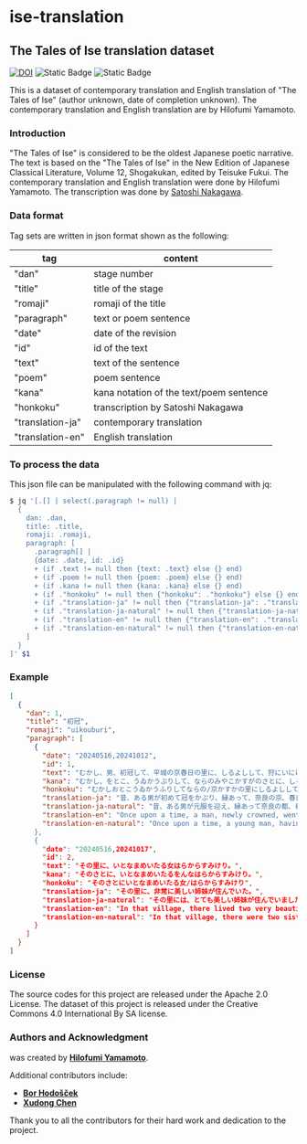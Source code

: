 # **ise-translation**

## The Tales of Ise translation dataset

[![DOI](https://zenodo.org/badge/878207767.svg)](https://doi.org/10.5281/zenodo.13994482)
![Static Badge](https://img.shields.io/badge/json-passing-brightgreen)
![Static Badge](https://img.shields.io/badge/github-repository-blue?logo=github)

<!--
これは伊勢物語(作者不詳、成立年代不詳)の現代語訳、英語訳のデータセットです。
現代語訳および英語訳は、山元啓史によるものです。
-->

This is a dataset of contemporary translation and English translation of "The Tales of Ise" (author unknown, date of completion unknown).
The contemporary translation and English translation are by Hilofumi Yamamoto.

### **Introduction**

<!--
伊勢物語は、日本の最古の歌物語とされる作品です。
伊勢物語 新編日本古典文学全集12 小学館 福井貞助 校注を参考にした。
現代語訳と英訳は山元啓史が行った。
翻刻は、 中川聡氏</a>による翻刻を利用した。
-->

"The Tales of Ise" is considered to be the oldest Japanese poetic narrative.
The text is based on the "The Tales of Ise" in the New Edition of Japanese Classical Literature, Volume 12, Shogakukan, edited by Teisuke Fukui.
The contemporary translation and English translation were done by Hilofumi Yamamoto.
The transcription was done by [Satoshi Nakagawa](https://yatanavi.org/text/ise/index.html#google_vignette).

### **Data format**

Tag sets are written in json format shown as the following:

| tag              | content                                 |
| ---------------- | --------------------------------------- |
| "dan"            | stage number                            |
| "title"          | title of the stage                      |
| "romaji"         | romaji of the title                     |
| "paragraph"      | text or poem sentence                   |
| "date"           | date of the revision                    |
| "id"             | id of the text                          |
| "text"           | text of the sentence                    |
| "poem"           | poem sentence                           |
| "kana"           | kana notation of the text/poem sentence |
| "honkoku"        | transcription by Satoshi Nakagawa       |
| "translation-ja" | contemporary translation                |
| "translation-en" | English translation                     |

### **To process the data**

<!--
このjsonファイルは、以下のコマンド, jq で操作できる。
-->

This json file can be manipulated with the following command with jq:

```bash
$ jq '[.[] | select(.paragraph != null) |
  {
    dan: .dan,
    title: .title,
    romaji: .romaji,
    paragraph: [
      .paragraph[] |
      {date: .date, id: .id}
      + (if .text != null then {text: .text} else {} end)
      + (if .poem != null then {poem: .poem} else {} end)
      + (if .kana != null then {kana: .kana} else {} end)
      + (if ."honkoku" != null then {"honkoku": ."honkoku"} else {} end)
      + (if ."translation-ja" != null then {"translation-ja": ."translation-ja"} else {} end)
      + (if ."translation-ja-natural" != null then {"translation-ja-natural": ."translation-ja-natural"} else {} end)
      + (if ."translation-en" != null then {"translation-en": ."translation-en"} else {} end)
      + (if ."translation-en-natural" != null then {"translation-en-natural": ."translation-en-natural"} else {} end)
    ]
  }
]' $1
```

### **Example**

```json
[
  {
    "dan": 1,
    "title": "初冠",
    "romaji": "uikouburi",
    "paragraph": [
      {
        "date": "20240516,20241012",
        "id": 1,
        "text": "むかし、男、初冠して、平城の京春日の里に、しるよしして、狩にいにけり。",
        "kana": "むかし、をとこ、うゐかうぶりして、ならのみやこかすがのさとに、しるよしして、かりにいにけり。",
        "honkoku": "むかしおとこうゐかうふりしてならの/京かすかの里にしるよししてかりに/いにけり",
        "translation-ja": "昔、ある男が初めて冠をかぶり、縁あって、奈良の京、春日の里に狩りに行った。",
        "translation-ja-natural": "昔、ある男が元服を迎え、縁あって奈良の都、春日の里へ狩りに出かけました。",
        "translation-en": "Once upon a time, a man, newly crowned, went hunting in the village of Kasuga in Nara.",
        "translation-en-natural": "Once upon a time, a young man, having just come of age, went hunting in the village of Kasuga in Nara
      },
      {
        "date": "20240516,20241017",
        "id": 2,
        "text": "その里に、いとなまめいたる女はらからすみけり。",
        "kana": "そのさとに、いとなまめいたるをんなはらからすみけり。",
        "honkoku": "そのさとにいとなまめいたる女/はらからすみけり",
        "translation-ja": "その里に、非常に美しい姉妹が住んでいた。",
        "translation-ja-natural": "その里には、とても美しい姉妹が住んでいました。",
        "translation-en": "In that village, there lived two very beautiful sisters.",
        "translation-en-natural": "In that village, there were two sisters who were truly beautiful."
      }
    ]
  }
]
```

### **License**

The source codes for this project are released under the Apache 2.0 License.
The dataset of this project is released under the Creative Commons 4.0 International By SA license.

### **Authors and Acknowledgment**

was created by **[Hilofumi Yamamoto](https://github.com/yamagen)**.

Additional contributors include:

- **[Bor Hodošček](https://github.com/borh)**
- **[Xudong Chen](https://github.com/idiig)**

Thank you to all the contributors for their hard work and dedication to the project.
